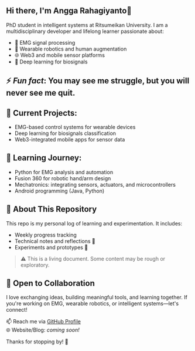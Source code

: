 ## Hi there, I'm Angga Rahagiyanto👋

<!--
**rahagiyanto/rahagiyanto** is a ✨ _special_ ✨ repository because its `README.md` (this file) appears on your GitHub profile.

Here are some ideas to get you started:

- 🔭 I’m currently working on ...
- 🌱 I’m currently learning ...
- 👯 I’m looking to collaborate on ...
- 🤔 I’m looking for help with ...
- 💬 Ask me about ...
- 📫 How to reach me: ...
- 😄 Pronouns: ...
- ⚡ Fun fact: ...
-->
PhD student in intelligent systems at Ritsumeikan University. I am a multidisciplinary developer and lifelong learner passionate about:

- 🧠 EMG signal processing
- 🤖 Wearable robotics and human augmentation
- 🌐 Web3 and mobile sensor platforms
- 🧬 Deep learning for biosignals

⚡ *Fun fact*: You may see me struggle, but you will never see me quit.
---
## 🎯 Current Projects:
- EMG-based control systems for wearable devices
- Deep learning for biosignals classification
- Web3-integrated mobile apps for sensor data

## 🌱 Learning Journey:
- Python for EMG analysis and automation
- Fusion 360 for robotic hand/arm design
- Mechatronics: integrating sensors, actuators, and microcontrollers
- Android programming (Java, Python)

## 📁 About This Repository

This repo is my personal log of learning and experimentation. It includes:  

- Weekly progress tracking
- Technical notes and reflections 💬
- Experiments and prototypes 💬

> ⚠️ This is a living document. Some content may be rough or exploratory.

## 🤝 Open to Collaboration

I love exchanging ideas, building meaningful tools, and learning together. If you're working on EMG, wearable robotics, or intelligent systems—let's connect!

📫 Reach me via [GitHub Profile](https://github.com/rahagiyanto)  
🌐 Website/Blog: *coming soon!*

Thanks for stopping by! 🚀

